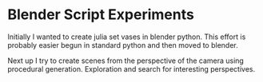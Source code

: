 # Blender Script Experiments

Initially I wanted to create julia set vases in blender python. This effort is probably easier begun in standard python and then moved to blender.

Next up I try to create scenes from the perspective of the camera using procedural generation. Exploration and search for interesting perspectives.
